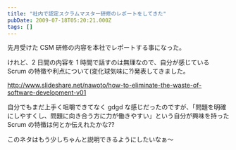 ```yaml
---
title: "社内で認定スクラムマスター研修のレポートをしてきた"
pubDate: 2009-07-18T05:20:21.000Z
tags: []
---
```


先月受けた CSM 研修の内容を本社でレポートする事になった。

けれど、2 日間の内容を 1 時間で話すのは無理なので、自分が感じている Scrum の特徴や利点について(変化球気味に?)発表してきました。

http://www.slideshare.net/nawoto/how-to-eliminate-the-waste-of-software-development-v01

自分でもまだ上手く咀嚼できてなく gdgd な感じだったのですが、「問題を明確にしやすくし、問題に向き合う方に力が働きやすい」という自分が興味を持った Scrum  の特徴は何とか伝えれたかな??

このネタはもう少しちゃんと説明できるようにしたいなぁ〜